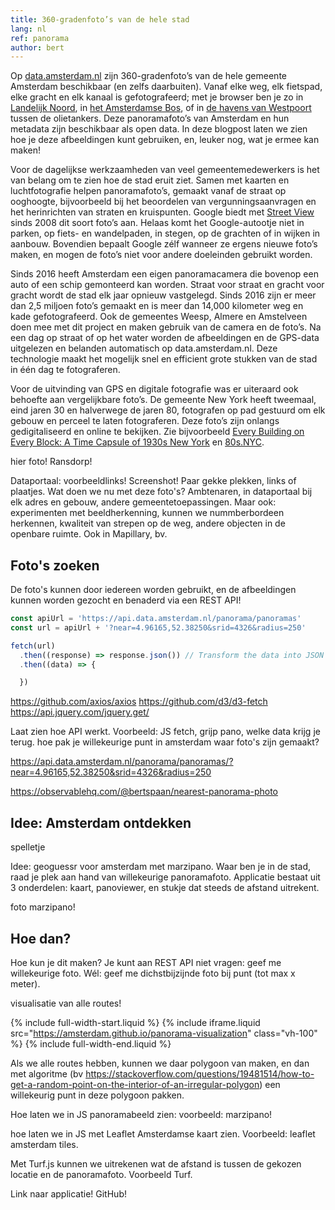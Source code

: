 ```yaml
---
title: 360-gradenfoto’s van de hele stad
lang: nl
ref: panorama
author: bert
---
```


Op [data.amsterdam.nl](https://data.amsterdam.nl/data/panorama/TMX7316060226-000012_pano_0000_004024/?heading=-139&pitch=-22.8) zijn 360-gradenfoto’s van de hele gemeente Amsterdam beschikbaar (en zelfs daarbuiten). Vanaf elke weg, elk fietspad, elke gracht en elk kanaal is gefotografeerd; met je browser ben je zo in [Landelijk Noord](https://data.amsterdam.nl/data/panorama/TMX7315120208-000038_pano_0002_001693/?modus=volledig&heading=44.75&pitch=-25.48), in [het Amsterdamse Bos](https://data.amsterdam.nl/data/panorama/TMX7316010203-000115_pano_0001_001022/?modus=volledig&heading=-106), of in [de havens van Westpoort](https://data.amsterdam.nl/data/panorama/TMX7316010203-000173_pano_0003_000028/?modus=volledig&heading=177&pitch=-9) tussen de olietankers. Deze panoramafoto’s van Amsterdam en hun metadata zijn beschikbaar als open data. In deze blogpost laten we zien hoe je deze afbeeldingen kunt gebruiken, en, leuker nog, wat je ermee kan maken!

Voor de dagelijkse werkzaamheden van veel gemeentemedewerkers is het van belang om te zien hoe de stad eruit ziet. Samen met kaarten en luchtfotografie helpen panoramafoto’s, gemaakt vanaf de straat op ooghoogte, bijvoorbeeld bij het beoordelen van vergunningsaanvragen en het herinrichten van straten en kruispunten. Google biedt met [Street View](https://www.google.com/maps/@52.3885574,4.8901644,3a,60y,185.21h,104.13t/data=!3m6!1e1!3m4!1sg8ZYRrNPP_HV-geiL-RgOg!2e0!7i13312!8i6656) sinds 2008 dit soort foto’s aan. Helaas komt het Google-autootje niet in parken, op fiets- en wandelpaden, in stegen, op de grachten of in wijken in aanbouw. Bovendien bepaalt Google zélf wanneer ze ergens nieuwe foto’s maken, en mogen de foto’s niet voor andere doeleinden gebruikt worden.

Sinds 2016 heeft Amsterdam een eigen panoramacamera die bovenop een auto of een schip gemonteerd kan worden. Straat voor straat en gracht voor gracht wordt de stad elk jaar opnieuw vastgelegd. Sinds 2016 zijn er meer dan 2,5 miljoen foto’s gemaakt en is meer dan 14,000 kilometer weg en kade gefotografeerd. Ook de gemeentes Weesp, Almere en Amstelveen doen mee met dit project en maken gebruik van de camera en de foto’s. Na een dag op straat of op het water worden de afbeeldingen en de GPS-data uitgelezen en belanden automatisch op data.amsterdam.nl. Deze technologie maakt het mogelijk snel en efficient grote stukken van de stad in één dag te fotograferen.

Voor de uitvinding van GPS en digitale fotografie was er uiteraard ook behoefte aan vergelijkbare foto’s. De gemeente New York heeft tweemaal, eind jaren 30 en halverwege de jaren 80, fotografen op pad gestuurd om elk gebouw en perceel te laten fotograferen. Deze foto’s zijn onlangs gedigitaliseerd en online te bekijken. Zie bijvoorbeeld [Every Building on Every Block: A Time Capsule of 1930s New York](https://www.nytimes.com/interactive/2018/12/28/nyregion/nyc-property-tax-photos.html) en [80s.NYC](http://80s.nyc/).


hier foto! Ransdorp!

Dataportaal: voorbeeldlinks! Screenshot! Paar gekke plekken, links of plaatjes.
Wat doen we nu met deze foto's? Ambtenaren, in dataportaal bij elk adres en gebouw, andere gemeentetoepassingen. Maar ook: experimenten met beeldherkenning, kunnen we nummberbordeen herkennen, kwaliteit van strepen op de weg, andere objecten in de openbare ruimte. Ook in Mapillary, bv.

## Foto's zoeken

De foto's kunnen door iedereen worden gebruikt, en de afbeeldingen kunnen worden gezocht en benaderd via een REST API!

```js
const apiUrl = 'https://api.data.amsterdam.nl/panorama/panoramas'
const url = apiUrl + '?near=4.96165,52.38250&srid=4326&radius=250'

fetch(url)
  .then((response) => response.json()) // Transform the data into JSON
  .then((data) => {

  })
```

https://github.com/axios/axios
https://github.com/d3/d3-fetch
https://api.jquery.com/jquery.get/

Laat zien hoe API werkt. Voorbeeld: JS fetch, grijp pano, welke data krijg je terug.
hoe pak je willekeurige punt in amsterdam waar foto's zijn gemaakt?

https://api.data.amsterdam.nl/panorama/panoramas/?near=4.96165,52.38250&srid=4326&radius=250


https://observablehq.com/@bertspaan/nearest-panorama-photo

## Idee: Amsterdam ontdekken

spelletje

Idee: geoguessr voor amsterdam met marzipano. Waar ben je in de stad, raad je plek aan hand van willekeurige panoramafoto. Applicatie bestaat uit 3 onderdelen: kaart, panoviewer, en stukje dat steeds de afstand uitrekent.

foto marzipano!


## Hoe dan?


Hoe kun je dit maken? Je kunt aan REST API niet vragen: geef me willekeurige foto. Wél: geef me dichstbijzijnde foto bij punt (tot max x meter).


visualisatie van alle routes!




{% include full-width-start.liquid %}
{% include iframe.liquid src="https://amsterdam.github.io/panorama-visualization" class="vh-100" %}
{% include full-width-end.liquid %}

Als we alle routes hebben, kunnen we daar polygoon van maken, en dan met algoritme (bv https://stackoverflow.com/questions/19481514/how-to-get-a-random-point-on-the-interior-of-an-irregular-polygon) een willekeurig punt in deze polygoon pakken.

Hoe laten we in JS panoramabeeld zien: voorbeeld: marzipano!

hoe laten we in JS met Leaflet Amsterdamse kaart zien. Voorbeeld: leaflet amsterdam tiles.

Met Turf.js kunnen we uitrekenen wat de afstand is tussen de gekozen locatie en de panoramafoto.
Voorbeeld Turf.

Link naar applicatie! GitHub!
